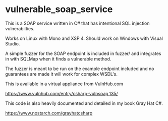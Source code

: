 vulnerable_soap_service
=======================

This is a SOAP service written in C# that has intentional SQL injection vulnerabilties.


Works on Linux with Mono and XSP 4. Should work on Windows with Visual Studio.


A simple fuzzer for the SOAP endpoint is included in fuzzer/ and integrates in with SQLMap when it finds a vulnerable method.

The fuzzer is meant to be run on the example endpoint included and no guarantees are made it will work for complex WSDL's.

This is available in a virtual appliance from VulnHub.com

https://www.vulnhub.com/entry/csharp-vulnsoap,135/

This code is also heavily documented and detailed in my book Gray Hat C#.

https://www.nostarch.com/grayhatcsharp
